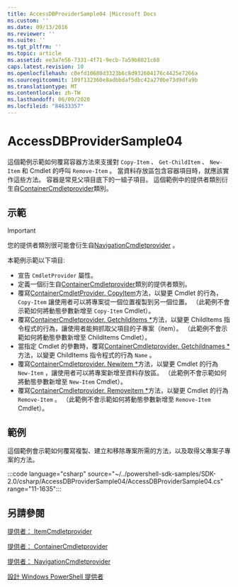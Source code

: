 ```yaml
---
title: AccessDBProviderSample04 |Microsoft Docs
ms.custom: ''
ms.date: 09/13/2016
ms.reviewer: ''
ms.suite: ''
ms.tgt_pltfrm: ''
ms.topic: article
ms.assetid: ee3a7e56-7331-4f71-9ecb-7a59b8021c68
caps.latest.revision: 10
ms.openlocfilehash: c0efd10680d3323b6c8d932604176c4425e7266a
ms.sourcegitcommit: 109f132360e8adbbdaf5dbc42a270be73d9dfa9b
ms.translationtype: MT
ms.contentlocale: zh-TW
ms.lasthandoff: 06/09/2020
ms.locfileid: "84633357"
---
```

# <a name="accessdbprovidersample04"></a>AccessDBProviderSample04

這個範例示範如何覆寫容器方法來支援對 `Copy-Item` 、 `Get-ChildItem` 、 `New-Item` 和 Cmdlet 的呼叫 `Remove-Item` 。 當資料存放區包含容器項目時，就應該實作這些方法。 容器是常見父項目底下的一組子項目。 這個範例中的提供者類別衍生自[ContainerCmdletprovider](/dotnet/api/System.Management.Automation.Provider.ContainerCmdletProvider)類別。

## <a name="demonstrates"></a>示範

> [!IMPORTANT]
> 您的提供者類別很可能會衍生自[NavigationCmdletprovider](/dotnet/api/System.Management.Automation.Provider.NavigationCmdletProvider) 。

本範例示範以下項目:

- 宣告 `CmdletProvider` 屬性。
- 定義一個衍生自[ContainerCmdletprovider](/dotnet/api/System.Management.Automation.Provider.ContainerCmdletProvider)類別的提供者類別。
- 覆寫[ContainerCmdletProvider. CopyItem](/dotnet/api/System.Management.Automation.Provider.ContainerCmdletProvider.CopyItem)方法，以變更 Cmdlet 的行為， `Copy-Item` 讓使用者可以將專案從一個位置複製到另一個位置。 （此範例不會示範如何將動態參數新增至 `Copy-Item` Cmdlet）。
- 覆寫[ContainerCmdletprovider. Getchilditems *](/dotnet/api/System.Management.Automation.Provider.ContainerCmdletProvider.GetChildItems)方法，以變更 ChildItems 指令程式的行為，讓使用者能夠抓取父項目的子專案（item）。 （此範例不會示範如何將動態參數新增至 ChildItems Cmdlet）。
- 當指定 Cmdlet 的參數時，覆寫[ContainerCmdletprovider. Getchildnames *](/dotnet/api/System.Management.Automation.Provider.ContainerCmdletProvider.GetChildNames)方法，以變更 ChildItems 指令程式的行為 `Name` 。
- 覆寫[ContainerCmdletprovider. Newitem *](/dotnet/api/System.Management.Automation.Provider.ContainerCmdletProvider.NewItem)方法，以變更 Cmdlet 的行為 `New-Item` ，讓使用者可以將專案新增至資料存放區。 （此範例不會示範如何將動態參數新增至 `New-Item` Cmdlet）。
- 覆寫[ContainerCmdletprovider. Removeitem *](/dotnet/api/System.Management.Automation.Provider.ContainerCmdletProvider.RemoveItem)方法，以變更 Cmdlet 的行為 `Remove-Item` 。 （此範例不會示範如何將動態參數新增至 `Remove-Item` Cmdlet）。

## <a name="example"></a>範例

這個範例會示範如何覆寫複製、建立和移除專案所需的方法，以及取得父專案子專案的方法。

:::code language="csharp" source="~/../powershell-sdk-samples/SDK-2.0/csharp/AccessDBProviderSample04/AccessDBProviderSample04.cs" range="11-1635":::

## <a name="see-also"></a>另請參閱

[提供者： ItemCmdletprovider](/dotnet/api/System.Management.Automation.Provider.ItemCmdletProvider)

[提供者： ContainerCmdletprovider](/dotnet/api/System.Management.Automation.Provider.ContainerCmdletProvider)

[提供者： NavigationCmdletprovider](/dotnet/api/System.Management.Automation.Provider.NavigationCmdletProvider)

[設計 Windows PowerShell 提供者](./provider-types.md)
